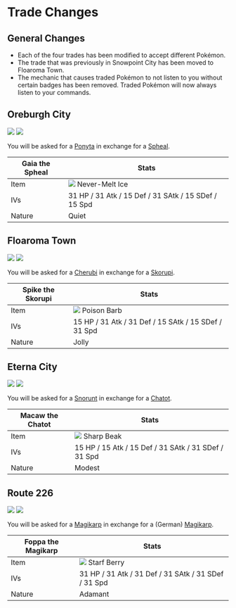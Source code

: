 # Trade Changes

## General Changes
- Each of the four trades has been modified to accept different Pokémon.
- The trade that was previously in Snowpoint City has been moved to Floaroma Town.
- The mechanic that causes traded Pokémon to not listen to you without certain badges has been removed. Traded Pokémon will now always listen to your commands.

## Oreburgh City
![][077] ![][363]

You will be asked for a [Ponyta] in exchange for a [Spheal].

Gaia the Spheal   | Stats
---               | ---
Item              | ![][never-melt-ice] Never-Melt Ice
IVs               | 31 HP / 31 Atk / 15 Def / 31 SAtk / 15 SDef / 15 Spd
Nature            | Quiet


## Floaroma Town
![][420] ![][451]

You will be asked for a [Cherubi] in exchange for a [Skorupi].

Spike the Skorupi | Stats
---               | ---
Item              | ![][poison-barb] Poison Barb
IVs               | 15 HP / 31 Atk / 31 Def / 15 SAtk / 15 SDef / 31 Spd
Nature            | Jolly

## Eterna City
![][361] ![][441]

You will be asked for a [Snorunt] in exchange for a [Chatot].

Macaw the Chatot | Stats
---              | ---
Item             | ![][sharp-beak] Sharp Beak
IVs              | 15 HP / 15 Atk / 15 Def / 31 SAtk / 31 SDef / 31 Spd
Nature           | Modest

## Route 226
![][129] ![][129]

You will be asked for a [Magikarp] in exchange for a (German) [Magikarp].

Foppa the Magikarp | Stats
---                | ---
Item               | ![][starf-berry] Starf Berry
IVs                | 31 HP / 31 Atk / 31 Def / 31 SAtk / 31 SDef / 31 Spd
Nature             | Adamant


[Ponyta]: ../pokemon_changes/077/
[Magikarp]: ../pokemon_changes/129/
[Snorunt]: ../pokemon_changes/361/
[Spheal]: ../pokemon_changes/363/
[Cherubi]: ../pokemon_changes/420/
[Chatot]: ../pokemon_changes/441/
[Skorupi]: ../pokemon_changes/451/
[never-melt-ice]: ./img/items/never-melt-ice.png
[poison-barb]: ./img/items/poison-barb.png
[sharp-beak]: ./img/items/sharp-beak.png
[starf-berry]: ./img/items/starf-berry.png
[077]: ./img/pokemon/077.png
[129]: ./img/pokemon/129.png
[361]: ./img/pokemon/361.png
[363]: ./img/pokemon/363.png
[420]: ./img/pokemon/420.png
[441]: ./img/pokemon/441.png
[451]: ./img/pokemon/451.png

